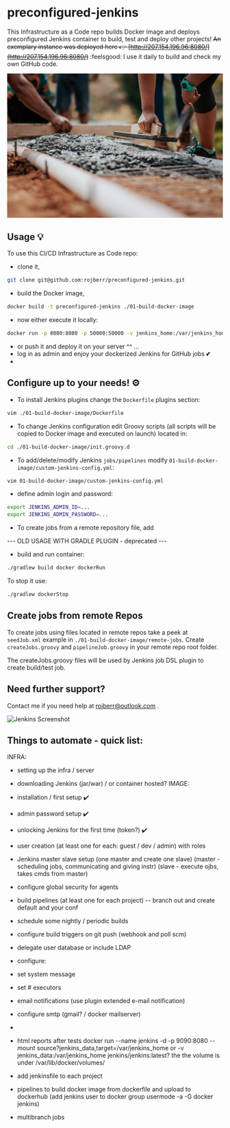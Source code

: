 # preconfigured-jenkins

This Infrastructure as a Code repo builds Docker image and deploys preconfigured Jenkins container to build, test and deploy other projects!
~~An exemplary instance was deployed here :point_right: [http://207.154.196.96:8080/](http://207.154.196.96:8080/)~~ :feelsgood:
I use it daily to build and check my own GitHub code.

![Selective Photography Cement by Rodolfo Quiros](./img/readme-img.jpg)

## Usage 💡

To use this CI/CD Infrastructure as Code repo:
- clone it,
```bash
git clone git@github.com:rojberr/preconfigured-jenkins.git
```
- build the Docker image,
```bash
docker build -t preconfigured-jenkins ./01-build-docker-image
```
- now either execute it locally:
```bash
docker run -p 8080:8080 -p 50000:50000 -v jenkins_home:/var/jenkins_home preconfigured-jenkins
```
- or push it and deploy it on your server ^^ ...
- log in as admin and enjoy your dockerized Jenkins for GitHub jobs 💕
- 
## Configure up to your needs! ⚙️
- To install Jenkins plugins change the `Dockerfile` plugins section:
```bash
vim ./01-build-docker-image/Dockerfile
```
- To change Jenkins configuration edit Groovy scripts (all scripts will be copied to Docker image and executed on launch) located in:
```bash
cd ./01-build-docker-image/init.groovy.d
```
- To add/delete/modify Jenkins `jobs/pipelines` modify `01-build-docker-image/custom-jenkins-config.yml`:
```bash
vim 01-build-docker-image/custom-jenkins-config.yml
```
- define admin login and password:
```bash
export JENKINS_ADMIN_ID=...
export JENKINS_ADMIN_PASSWORD=...
```
- To create jobs from a remote repository file, add 

--- OLD USAGE WITH GRADLE PLUGIN - deprecated ---
- build and run container:
```bash
./gradlew build docker dockerRun
```
To stop it use:
```bash
./gradlew dockerStop
```

## Create jobs from remote Repos
To create jobs using files located in remote repos take a peek at `seedJob.xml` example in `./01-build-docker-image/remote-jobs`. Create `createJobs.groovy` and `pipelineJob.groovy` in your remote repo root folder.

The createJobs.groovy files will be used by Jenkins job DSL plugin to create build/test job.

## Need further support?

Contact me if you need help at rojberr@outlook.com .

![Jenkins Screenshot](./img/jenkins-example.jpg)

## Things to automate - quick list:
INFRA:
- setting up the infra / server
- downloading Jenkins (jar/war) / or container hosted?
IMAGE:
- installation / first setup ✔️
- admin password setup ✔️
- unlocking Jenkins for the first time (token?) ✔️

- user creation (at least one for each: guest / dev / admin) with roles
- Jenkins master slave setup (one master and create one slave)
  (master - scheduling jobs, communicating and giving instr)
  (slave - execute ojbs, takes cmds from master)
- configure global security for agents
- build pipelines (at least one for each project) -- branch out and create default and your conf
- schedule some nightly / periodic builds
- configure build triggers on git push
  (webhook and poll scm)
- delegate user database or include LDAP
- configure:
- set system message
- set # executors
- email notifications (use plugin extended e-mail notification)
- configure smtp (gmail? / docker mailserver)
-
- html reports after tests
docker run --name jenkins -d -p 9090:8080 --mount source?jenkins_data,target=/var/jenkins_home
or -v jenkins_data:/var/jenkins_home jenkins/jenkins:latest?
the the volume is under /var/lib/docker/volumes/
- add jenkinsfile to each project
- pipelines to build docker image from dockerfile and upload to dockerhub
  (add jenkins user to docker group usermode -a -G docker jenkins)
- multibranch jobs